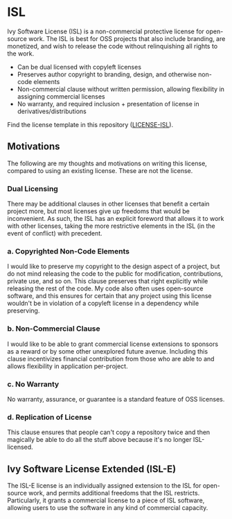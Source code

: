 # ISL
Ivy Software License (ISL) is a non-commercial protective license for open-source work. The ISL is best for OSS projects that also include branding, are monetized, and wish to release the code without relinquishing all rights to the work.
- Can be dual licensed with copyleft licenses
- Preserves author copyright to branding, design, and otherwise non-code elements
- Non-commercial clause without written permission, allowing flexibility in assigning commercial licenses
- No warranty, and required inclusion + presentation of license in derivatives/distributions

Find the license template in this repository ([LICENSE-ISL](./LICENSE-ISL)).

## Motivations

The following are my thoughts and motivations on writing this license, compared to using an existing license. These are not the license.

### Dual Licensing
There may be additional clauses in other licenses that benefit a certain project more, but most licenses give up freedoms that would be inconvenient. As such, the ISL has an explicit foreword that allows it to work with other licenses, taking the more restrictive elements in the ISL (in the event of conflict) with precedent.

### a. Copyrighted Non-Code Elements
I would like to preserve my copyright to the design aspect of a project, but do not mind releasing the code to the public for modification, contributions, private use, and so on. This clause preserves that right explicitly while releasing the rest of the code. My code also often uses open-source software, and this ensures for certain that any project using this license wouldn't be in violation of a copyleft license in a dependency while preserving.

### b. Non-Commercial Clause
I would like to be able to grant commercial license extensions to sponsors as a reward or by some other unexplored future avenue. Including this clause incentivizes financial contribution from those who are able to and allows flexibility in application per-project.

### c. No Warranty
No warranty, assurance, or guarantee is a standard feature of OSS licenses.

### d. Replication of License
This clause ensures that people can't copy a repository twice and then magically be able to do all the stuff above because it's no longer ISL-licensed.

## Ivy Software License Extended (ISL-E)
The ISL-E license is an individually assigned extension to the ISL for open-source work, and permits additional freedoms that the ISL restricts. Particularly, it grants a commercial license to a piece of ISL software, allowing users to use the software in any kind of commercial capacity.
